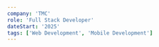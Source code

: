 ```yaml
---
company: 'TMC'
role: 'Full Stack Developer'
dateStart: '2025'
tags: ['Web Development', 'Mobile Development']
---
```

